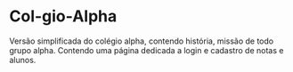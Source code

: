 # Col-gio-Alpha
Versão simplificada do colégio alpha, contendo história, missão de todo grupo alpha. Contendo uma página dedicada a login e cadastro de notas e alunos.
